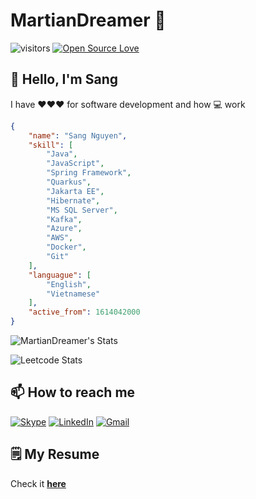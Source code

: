 # MartianDreamer 👋

![visitors](https://visitor-badge.laobi.icu/badge?page_id=MartianDreamer.MartianDreamer)
[![Open Source Love](https://badges.frapsoft.com/os/v2/open-source.svg?v=103)](https://github.com/ellerbrock/open-source-badges/)

## 👋 Hello, I'm **Sang**

I have ❤️❤️❤️ for software development and how 💻 work ️

```json
{
    "name": "Sang Nguyen",
    "skill": [
        "Java",
        "JavaScript",
        "Spring Framework",
        "Quarkus",
        "Jakarta EE",
        "Hibernate",
        "MS SQL Server",
        "Kafka",
        "Azure",
        "AWS",
        "Docker",
        "Git"
    ],
    "languague": [
        "English",
        "Vietnamese"
    ],
    "active_from": 1614042000
}
```

![MartianDreamer's Stats](https://github-readme-stats.vercel.app/api?username=MartianDreamer&show_icons=true&theme=gruvbox)

![Leetcode Stats](https://leetcard.jacoblin.cool/nguyenxuansang9494)

## 📫 How to reach me

[![Skype](https://img.shields.io/badge/Skype-00AFF0?style=for-the-badge&logo=skype&logoColor=white)](https://join.skype.com/invite/y2NPpF1T7mil)
[![LinkedIn](https://img.shields.io/badge/LinkedIn-0077B5?style=for-the-badge&logo=linkedin&logoColor=white)](https://www.linkedin.com/in/nguyenxuansang9494/)
[![Gmail](https://img.shields.io/badge/Gmail-D14836?style=for-the-badge&logo=gmail&logoColor=white)](mailto:nguyenxuansang9494@gmail.com)

## 🗒️ My Resume

Check it [**here**](./resume.md)

